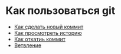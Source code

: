 # Как пользоваться git
- [Как сделать новый коммит](./commmit_help.md)
- [Как просмотреть историю](./log_help.md)
- [Как откатиь коммит](./reset_help.md)
- [Ветвление](./branch_help.md)
